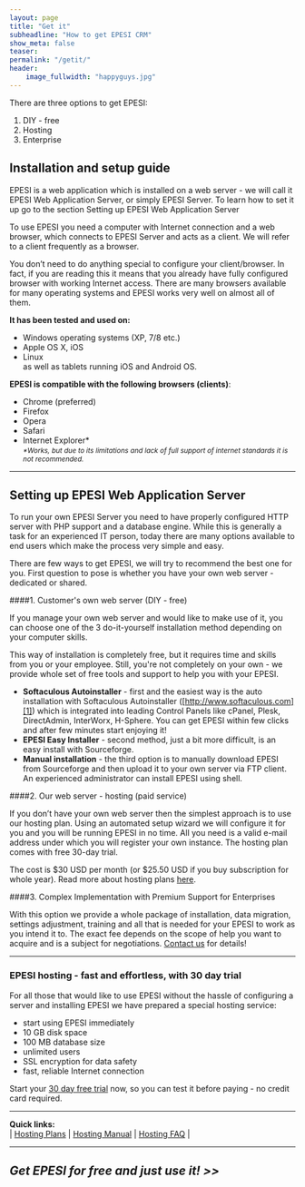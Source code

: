 ```yaml
---
layout: page
title: "Get it"
subheadline: "How to get EPESI CRM"
show_meta: false
teaser: 
permalink: "/getit/"
header:
    image_fullwidth: "happyguys.jpg"
---
```



There are three options to get EPESI:

1. DIY - free
2. Hosting
3. Enterprise


## Installation and setup guide

EPESI is a web application which is installed on a web server - we will call it EPESI Web Application Server, or simply EPESI Server. To learn how to set it up go to the section Setting up EPESI Web Application Server

To use EPESI you need a computer with Internet connection and a web browser, which connects to EPESI Server and acts as a client. We will refer to a client frequently as a browser.

You don’t need to do anything special to configure your client/browser. In fact, if you are reading this it means that you already have fully configured browser with working Internet access. There are many browsers available for many operating systems and EPESI works very well on almost all of them.

**It has been tested and used on:**  
- Windows operating systems (XP, 7/8 etc.)  
- Apple OS X, iOS  
- Linux  
as well as tablets running iOS and Android OS.


**EPESI is compatible with the following browsers (clients)**:   
- Chrome (preferred)  
- Firefox  
- Opera  
- Safari  
- Internet Explorer*    
 <em><span style="font-size:12px;">*Works, but due to its limitations and lack of full support of internet standards it is not recommended.</span></em>

----------

## Setting up EPESI Web Application Server

To run your own EPESI Server you need to have properly configured HTTP server with PHP support and a database engine. While this is generally a task for an experienced IT person, today there are many options available to end users which make the process very simple and easy.

There are few ways to get EPESI, we will try to recommend the best one for you.
First question to pose is whether you have your own web server - dedicated or shared.

####1. Customer's own web server (DIY - free)

If you manage your own web server and would like to make use of it, you can choose one of the 3 do-it-yourself installation method depending on your computer skills.

This way of installation is completely free, but it requires time and skills from you or your employee. Still, you're not completely on your own - we provide whole set of free tools and support to help you with your EPESI.

- **Softaculous Autoinstaller** - first and the easiest way is the auto installation with Softaculous Autoinstaller ([http://www.softaculous.com][1]) which is integrated into leading Control Panels like cPanel, Plesk, DirectAdmin, InterWorx, H-Sphere. You can get EPESI within few clicks and after few minutes start enjoying it!
- **EPESI Easy Installer** - second method, just a bit more difficult, is an easy install with Sourceforge.
- **Manual installation** - the third option is to manually download EPESI from Sourceforge and then upload it to your own server via FTP client.
An experienced administrator can install EPESI using shell.

####2. Our web server - hosting (paid service)
 
If you don’t have your own web server then the simplest approach is to use our hosting plan. Using an automated setup wizard we will configure it for you and you will be running EPESI in no time. All you need is a valid e-mail address under which you will register your own instance. The hosting plan comes with free 30-day trial.

The cost is $30 USD per month (or $25.50 USD if you buy subscription for whole year). Read more about hosting plans [here][2].


####3. Complex Implementation with Premium Support for Enterprises
 
With this option we provide a whole package of installation, data migration, settings adjustment, training and all that is needed for your EPESI to work as you intend it to. The exact fee depends on the scope of help you want to acquire and is a subject for negotiations. [Contact us][3] for details!

----------

### EPESI hosting - fast and effortless, with 30 day trial

For all those that would like to use EPESI without the hassle of configuring a server and installing EPESI we have prepared a special hosting service:

- start using EPESI immediately
- 10 GB disk space
- 100 MB database size
- unlimited users
- SSL encryption for data safety
- fast, reliable Internet connection

Start your [30 day free trial][4] now, so you can test it before paying - no credit card required.

----------
**Quick links:**  
| [Hosting Plans][5] | [Hosting Manual][6] | [Hosting FAQ][7] |

----------


## *Get EPESI for free and just use it! >>*


 [1]: http://www.softaculous.com
 [2]: /hosting/
 [3]: /contact/
 [4]: https://trial.epesicrm.com/hosting/
 [5]: /hosting-plans/
 [6]: /hosting-manual/
 [7]: /hosting-faq/